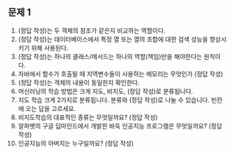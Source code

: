 ## 문제 1
1. (정답 작성)는 두 객체의 참조가 같은지 비교하는 역할이다.
2. (정답 작성)는 데이터베이스에서 특정 열 또는 열의 조합에 대한 검색 성능을 향상시키기 위해 사용된다.
3. (정답 작성)는 하나의 클래스/메서드는 하나의 역할(책임)만을 해야한다는 원칙이다.
4. 자바에서 함수가 호출될 때 지역변수들이 사용하는 메모리는 무엇인가 (정답 작성)
5. (정답 작성)는 객체의 내용이 동일한지 확인한다.
6. 머신러닝의 학습 방법은 크게 지도, 비지도, (정답 작성)로 분류됩니다.
7. 지도 학습 크게 2가지로 분류됩니다. 분류와 (정답 작성)로 나눌 수 있습니다. 빈칸에 오는 답을 고르세요.
8. 비지도학습의 대표적인 종류는 무엇일까요? (정답 작성)
9. 알파벳의 구글 딥마인드에서 개발한 바둑 인공지능 프로그램은 무엇일까요? (정답 작성)
10. 인공지능의 아버지는 누구일까요? (정답 작성)
